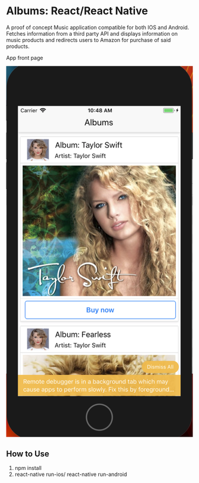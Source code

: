 # Albums: React/React Native

A proof of concept Music application compatible for both IOS and Android. Fetches information from a third party API and displays information on music products and redirects users to Amazon for purchase of said products.

App front page

![This is the registration page](https://github.com/rickysychan/albums/blob/master/imgs/Screen%20Shot%202018-08-14%20at%2010.48.42%20AM.png)


## How to Use

1) npm install
2) react-native run-ios/ react-native run-android
